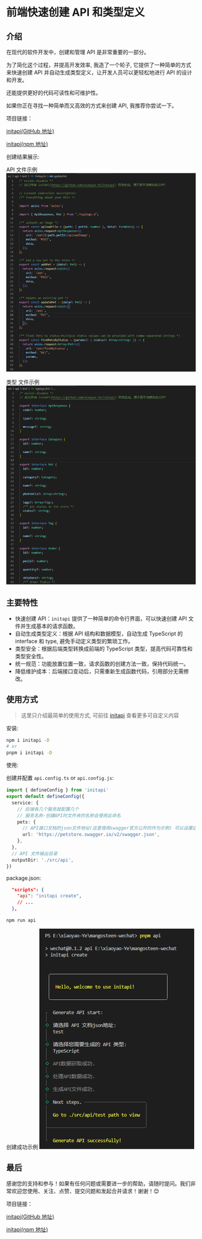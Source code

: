 # 前端快速创建 API 和类型定义

## 介绍

在现代的软件开发中，创建和管理 API 是非常重要的一部分。

为了简化这个过程，并提高开发效率, 我造了一个轮子, 它提供了一种简单的方式来快速创建 API 并自动生成类型定义，让开发人员可以更轻松地进行 API 的设计和开发。

还能提供更好的代码可读性和可维护性。

如果你正在寻找一种简单而又高效的方式来创建 API, 我推荐你尝试一下。

项目链接：

[initapi(GitHub 地址)](https://github.com/xiaoyao-Ye/initapi)

[initapi(npm 地址)](https://www.npmjs.com/package/initapi)

创建结果展示:

API 文件示例
![Generate API Content Example](/initApi/api_mul.png)

类型 文件示例
![Generate Type Content Example](/initApi/typings.png)

## 主要特性

- 快速创建 API：`initapi` 提供了一种简单的命令行界面，可以快速创建 API 文件并生成基本的请求函数。
- 自动生成类型定义：根据 API 结构和数据模型，自动生成 TypeScript 的 interface 和 type, 避免手动定义类型的繁琐工作。
- 类型安全：根据后端类型转换成前端的 TypeScript 类型，提高代码可靠性和类型安全性。
- 统一规范：功能放置位置一致，请求函数的创建方法一致，保持代码统一。
- 降低维护成本：后端接口变动后，只需重新生成函数代码，引用部分无需修改。

## 使用方式

> 这里只介绍最简单的使用方式, 可前往 [initapi](https://github.com/xiaoyao-Ye/initapi) 查看更多可自定义内容

安装:

```bash
npm i initapi -D
# or
pnpm i initapi -D
```

使用:

创建并配置 `api.config.ts` or `api.config.js`:

```ts
import { defineConfig } from 'initapi'
export default defineConfig({
  service: {
    // 后端有几个服务就配置几个
    // 服务名称-创建API时文件夹的名称会使用此命名
    pets: {
      // API接口文档的json文件地址(这里借用swagger官方公开的作为示例) 可以设置远程也可以设置本地相对路径
      url: 'https://petstore.swagger.io/v2/swagger.json',
    },
  },
  // API 文件输出目录
  outputDir: './src/api',
})
```

package.json:

```json
  "scripts": {
    "api": "initapi create",
    // ...
  },
```

```bash
npm run api
```

创建成功示例
![Generate success Example](/initApi/workflow.png)

## 最后

感谢您的支持和参与！如果有任何问题或需要进一步的帮助，请随时提问。我们非常欢迎您使用、关注、点赞、提交问题和发起合并请求！谢谢！😊

项目链接：

[initapi(GitHub 地址)](https://github.com/xiaoyao-Ye/initapi)

[initapi(npm 地址)](https://www.npmjs.com/package/initapi)
